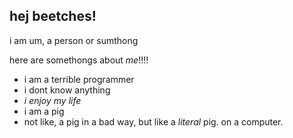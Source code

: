## hej beetches!
i am um, a person or sumthong

here are somethongs about _me_!!!!
- i am a terrible programmer
- i dont know anything
- *i enjoy my life*
- i am a pig
- not like, a pig in a bad way, but like a _literal_ pig. on a computer.

<!--
**bolafale/bolafale** is a ✨ _special_ ✨ repository because its `README.md` (this file) appears on your GitHub profile.

Here are some ideas to get you started:

- 🔭 I’m currently working on ...
- 🌱 I’m currently learning ...
- 👯 I’m looking to collaborate on ...
- 🤔 I’m looking for help with ...
- 💬 Ask me about ...
- 📫 How to reach me: ...
- 😄 Pronouns: ...
- ⚡ Fun fact: ...
-->
